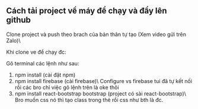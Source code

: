 


## Cách tải project về máy để chạy và đẩy lên github




Clone project và push theo brach của bản thân tự tạo
(Xem video gửi trên Zalo)\\



Khi clone ve để chạy đc:

Gõ terminal các lệnh như sau:

1. npm install (cài đặt npm)
2. npm install firebase (cài firebase)\\
   Configure vs firebase tui đã tự kết nối rồi các bro chỉ việc gõ lệnh trên
   là oke thôi
3. npm install react-bootstrap bootstrap
   (project có sài react-bootstrap)\\
   Bro muốn css nó thì tạo class trong thẻ rồi css như bth là đc.
